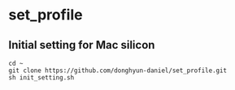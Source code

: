 # set_profile

## Initial setting for Mac silicon

```shell
cd ~
git clone https://github.com/donghyun-daniel/set_profile.git
sh init_setting.sh
```
